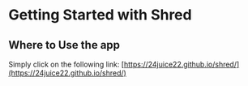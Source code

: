 # Getting Started with Shred

## Where to Use the app

Simply click on the following link: [https://24juice22.github.io/shred/](https://24juice22.github.io/shred/)
